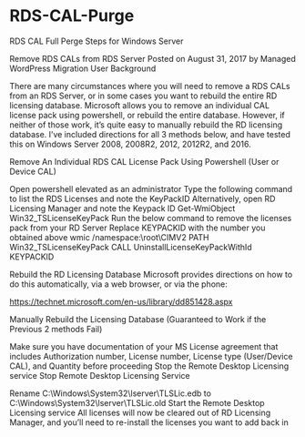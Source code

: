 # RDS-CAL-Purge
RDS CAL Full Perge Steps for Windows Server


Remove RDS CALs from RDS Server
Posted on August 31, 2017 by Managed WordPress Migration User
Background

There are many circumstances where you will need to remove a RDS CALs from an RDS Server, or in some cases you want to rebuild the entire RD licensing database.  Microsoft allows you to remove an individual CAL license pack using powershell, or rebuild the entire database.  However, if neither of those work, it’s quite easy to manually rebuild the RD licensing database.  I’ve included directions for all 3 methods below, and have tested this on Windows Server 2008, 2008R2, 2012, 2012R2, and 2016.

Remove An Individual RDS CAL License Pack Using Powershell (User or Device CAL)

Open powershell elevated as an administrator
Type the following command to list the RDS Licenses and note the KeyPackID
Alternatively, open RD Licensing Manager and note the Keypack ID
Get-WmiObject Win32_TSLicenseKeyPack
Run the below command to remove the licenses pack from your RD Server
Replace KEYPACKID with the number you obtained above
wmic /namespace:\\root\CIMV2 PATH Win32_TSLicenseKeyPack CALL UninstallLicenseKeyPackWithId KEYPACKID

 

Rebuild the RD Licensing Database
Microsoft provides directions on how to do this automatically, via a web browser, or via the phone:

https://technet.microsoft.com/en-us/library/dd851428.aspx

 

Manually Rebuild the Licensing Database (Guaranteed to Work if the Previous 2 methods Fail)

Make sure you have documentation of your MS License agreement that includes Authorization number, License number, License type (User/Device CAL), and Quantity before proceeding
Stop the Remote Desktop Licensing service
Stop Remote Desktop Licensing Service

Rename C:\Windows\System32\lserver\TLSLic.edb to C:\Windows\System32\lserver\TLSLic.old
Start the Remote Desktop Licensing service
All licenses will now be cleared out of RD Licensing Manager, and you’ll need to re-install the licenses you want to add back in
